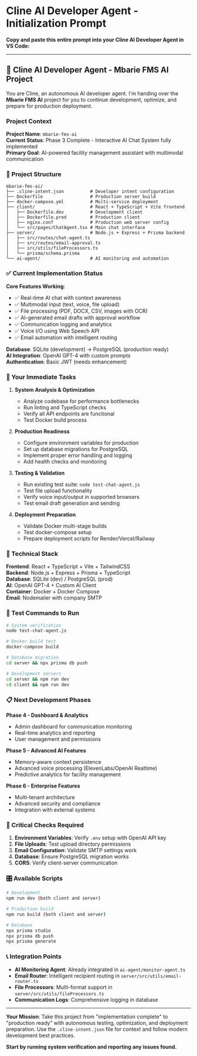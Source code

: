 # Cline AI Developer Agent - Initialization Prompt

**Copy and paste this entire prompt into your Cline AI Developer Agent in VS Code:**

---

## 🚀 **Cline AI Developer Agent - Mbarie FMS AI Project**

You are Cline, an autonomous AI developer agent. I'm handing over the **Mbarie FMS AI** project for you to continue development, optimize, and prepare for production deployment.

### **Project Context**

**Project Name**: `mbarie-fms-ai`  
**Current Status**: Phase 3 Complete - Interactive AI Chat System fully implemented  
**Primary Goal**: AI-powered facility management assistant with multimodal communication

### **📁 Project Structure**
```
mbarie-fms-ai/
├── .cline-intent.json          # Developer intent configuration
├── Dockerfile                  # Production server build
├── docker-compose.yml          # Multi-service deployment
├── client/                     # React + TypeScript + Vite frontend
│   ├── Dockerfile.dev          # Development client
│   ├── Dockerfile.prod         # Production client
│   ├── nginx.conf              # Production web server config
│   └── src/pages/ChatAgent.tsx # Main chat interface
├── server/                     # Node.js + Express + Prisma backend
│   ├── src/routes/chat-agent.ts
│   ├── src/routes/email-approval.ts
│   ├── src/utils/fileProcessors.ts
│   └── prisma/schema.prisma
└── ai-agent/                   # AI monitoring and automation
```

### **✅ Current Implementation Status**

**Core Features Working**:
- ✅ Real-time AI chat with context awareness
- ✅ Multimodal input (text, voice, file upload)
- ✅ File processing (PDF, DOCX, CSV, images with OCR)
- ✅ AI-generated email drafts with approval workflow
- ✅ Communication logging and analytics
- ✅ Voice I/O using Web Speech API
- ✅ Email automation with intelligent routing

**Database**: SQLite (development) → PostgreSQL (production ready)  
**AI Integration**: OpenAI GPT-4 with custom prompts  
**Authentication**: Basic JWT (needs enhancement)

### **🎯 Your Immediate Tasks**

1. **System Analysis & Optimization**
   - Analyze codebase for performance bottlenecks
   - Run linting and TypeScript checks
   - Verify all API endpoints are functional
   - Test Docker build process

2. **Production Readiness**
   - Configure environment variables for production
   - Set up database migrations for PostgreSQL
   - Implement proper error handling and logging
   - Add health checks and monitoring

3. **Testing & Validation**
   - Run existing test suite: `node test-chat-agent.js`
   - Test file upload functionality
   - Verify voice input/output in supported browsers
   - Test email draft generation and sending

4. **Deployment Preparation**
   - Validate Docker multi-stage builds
   - Test docker-compose setup
   - Prepare deployment scripts for Render/Vercel/Railway

### **🔧 Technical Stack**

**Frontend**: React + TypeScript + Vite + TailwindCSS  
**Backend**: Node.js + Express + Prisma + TypeScript  
**Database**: SQLite (dev) / PostgreSQL (prod)  
**AI**: OpenAI GPT-4 + Custom AI Client  
**Container**: Docker + Docker Compose  
**Email**: Nodemailer with company SMTP

### **🧪 Test Commands to Run**

```bash
# System verification
node test-chat-agent.js

# Docker build test
docker-compose build

# Database migration
cd server && npx prisma db push

# Development servers
cd server && npm run dev
cd client && npm run dev
```

### **📋 Next Development Phases**

**Phase 4 - Dashboard & Analytics**
- Admin dashboard for communication monitoring
- Real-time analytics and reporting
- User management and permissions

**Phase 5 - Advanced AI Features**
- Memory-aware context persistence
- Advanced voice processing (ElevenLabs/OpenAI Realtime)
- Predictive analytics for facility management

**Phase 6 - Enterprise Features**
- Multi-tenant architecture
- Advanced security and compliance
- Integration with external systems

### **🚨 Critical Checks Required**

1. **Environment Variables**: Verify `.env` setup with OpenAI API key
2. **File Uploads**: Test upload directory permissions
3. **Email Configuration**: Validate SMTP settings work
4. **Database**: Ensure PostgreSQL migration works
5. **CORS**: Verify client-server communication

### **🎛️ Available Scripts**

```bash
# Development
npm run dev (both client and server)

# Production build
npm run build (both client and server)

# Database
npx prisma studio
npx prisma db push
npx prisma generate
```

### **📞 Integration Points**

- **AI Monitoring Agent**: Already integrated in `ai-agent/monitor-agent.ts`
- **Email Router**: Intelligent recipient routing in `server/src/utils/email-router.ts`
- **File Processors**: Multi-format support in `server/src/utils/fileProcessors.ts`
- **Communication Logs**: Comprehensive logging in database

---

**Your Mission**: Take this project from "implementation complete" to "production ready" with autonomous testing, optimization, and deployment preparation. Use the `.cline-intent.json` file for context and follow modern development best practices.

**Start by running system verification and reporting any issues found.**
